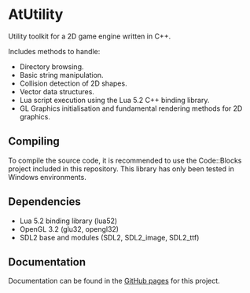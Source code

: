 # AtUtility
Utility toolkit for a 2D game engine written in C++.

Includes methods to handle:
- Directory browsing.
- Basic string manipulation.
- Collision detection of 2D shapes.
- Vector data structures.
- Lua script execution using the Lua 5.2 C++ binding library.
- GL Graphics initialisation and fundamental rendering methods for 2D graphics.

## Compiling
To compile the source code, it is recommended to use the Code::Blocks project included in this repository. This library has only been tested in Windows environments. 

## Dependencies
- Lua 5.2 binding library (lua52)
- OpenGL 3.2 (glu32, opengl32)
- SDL2 base and modules (SDL2, SDL2_image, SDL2_ttf)

## Documentation
Documentation can be found in the [GitHub pages](https://ant-sdl2.github.io/AtUtility/) for this project.
